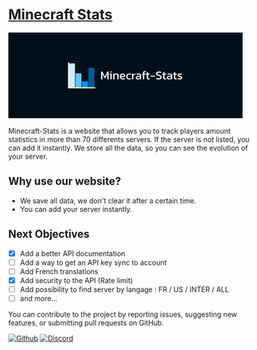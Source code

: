 # [Minecraft Stats](https://minecraft-stats.fr)

![banner](./frontend/public/images/minecraft-stats/banner.png)

Minecraft-Stats is a website that allows you to track players amount statistics in more than 70 differents servers. If the server is not listed, you can add it instantly. We store all the data, so you can see the evolution of your server.

## Why use our website?

- We save all data, we don't clear it after a certain time.
- You can add your server instantly.

## Next Objectives

- [X] Add a better API documentation
- [ ] Add a way to get an API key sync to account
- [ ] Add French translations
- [X] Add security to the API (Rate limit)
- [ ] Add possibility to find server by langage : FR / US / INTER / ALL
- [ ] and more...

You can contribute to the project by reporting issues, suggesting new features, or submitting pull requests on GitHub.

[![Github](https://img.shields.io/badge/GitHub-100000?style=for-the-badge&logo=github&logoColor=white)](https://github.com/Sportek/minecraft-stats)
[![Discord](https://img.shields.io/badge/Discord-7289DA?style=for-the-badge&logo=discord&logoColor=white)](https://discord.gg/dGEqqPEaXP)
